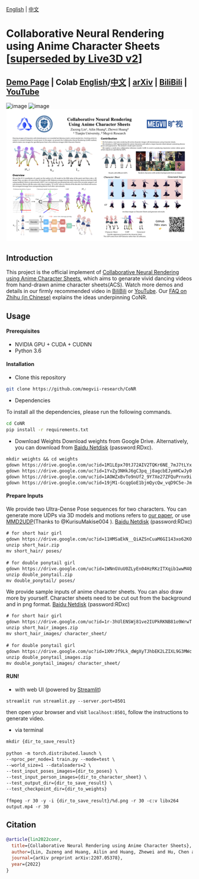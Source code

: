 [English](https://github.com/megvii-research/CoNR/blob/main/README.md) | [中文](https://github.com/megvii-research/CoNR/blob/main/README_chinese.md)
# Collaborative Neural Rendering using Anime Character Sheets [[superseded by Live3D v2](https://github.com/transpchan/Live3D-v2)]


## [Demo Page](https://transpchan.github.io/live3d/) | Colab [English](https://colab.research.google.com/github/megvii-research/CoNR/blob/main/notebooks/conr.ipynb)/[中文](https://colab.research.google.com/github/megvii-research/CoNR/blob/main/notebooks/conr_chinese.ipynb) | [arXiv](https://arxiv.org/abs/2207.05378) | [BiliBili](https://www.bilibili.com/video/BV19V4y1x7bJ/) | [YouTube](https://youtu.be/Z4HXWBF7mLI)

![image](images/1.gif) ![image](images/2.gif)
![image](images/MAIN.png)

## Introduction

This project is the official implement of [Collaborative Neural Rendering using Anime Character Sheets](https://arxiv.org/abs/2207.05378), which aims to genarate vivid dancing videos from hand-drawn anime character sheets(ACS). Watch more demos and details in our firmly recommended video in [BiliBili](https://www.bilibili.com/video/BV19V4y1x7bJ/) or [YouTube](https://youtu.be/Z4HXWBF7mLI). Our [FAQ on Zhihu (in Chinese)](https://zhuanlan.zhihu.com/p/565391665) explains the ideas underpinning CoNR.

## Usage

#### Prerequisites

* NVIDIA GPU + CUDA + CUDNN
* Python 3.6

#### Installation

* Clone this repository

```bash
git clone https://github.com/megvii-research/CoNR
```

* Dependencies

To install all the dependencies, please run the following commands.

```bash
cd CoNR
pip install -r requirements.txt
```

* Download Weights
Download weights from Google Drive. Alternatively, you can download from [Baidu Netdisk](https://pan.baidu.com/s/1U11iIk-DiJodgCveSzB6ig?pwd=RDxc) (password:RDxc).

```
mkdir weights && cd weights
gdown https://drive.google.com/uc?id=1M1LEpx70tJ72AIV2TQKr6NE_7mJ7tLYx
gdown https://drive.google.com/uc?id=1YvZy3NHkJ6gC3pq_j8agcbEJymHCwJy0
gdown https://drive.google.com/uc?id=1AOWZxBvTo9nUf2_9Y7Xe27ZFQuPrnx9i
gdown https://drive.google.com/uc?id=19jM1-GcqgGoE1bjmQycQw_vqD9C5e-Jm
```

#### Prepare Inputs
We provide two Ultra-Dense Pose sequences for two characters. You can generate more UDPs via 3D models and motions refers to [our paper](https://arxiv.org/abs/2207.05378), or use [MMD2UDP](https://github.com/KurisuMakise004/MMD2UDP)(Thanks to @KurisuMakise004 ).
[Baidu Netdisk](https://pan.baidu.com/s/1hWvz4iQXnVTaTSb6vu1NBg?pwd=RDxc) (password:RDxc) 

```
# for short hair girl
gdown https://drive.google.com/uc?id=11HMSaEkN__QiAZSnCuaM6GI143xo62KO
unzip short_hair.zip
mv short_hair/ poses/

# for double ponytail girl
gdown https://drive.google.com/uc?id=1WNnGVuU0ZLyEn04HzRKzITXqib1wwM4Q
unzip double_ponytail.zip
mv double_ponytail/ poses/
```

We provide sample inputs of anime character sheets. You can also draw more by yourself.
Character sheets need to be cut out from the background and in png format.
[Baidu Netdisk](https://pan.baidu.com/s/1shpP90GOMeHke7MuT0-Txw?pwd=RDxc) (password:RDxc) 

```
# for short hair girl
gdown https://drive.google.com/uc?id=1r-3hUlENSWj81ve2IUPkRKNB81o9WrwT
unzip short_hair_images.zip
mv short_hair_images/ character_sheet/

# for double ponytail girl
gdown https://drive.google.com/uc?id=1XMrJf9Lk_dWgXyTJhbEK2LZIXL9G3MWc
unzip double_ponytail_images.zip
mv double_ponytail_images/ character_sheet/
```

#### RUN!
* with web UI (powered by [Streamlit](https://streamlit.io/))

```
streamlit run streamlit.py --server.port=8501
```
then open your browser and visit `localhost:8501`, follow the instructions to generate video.

* via terminal

```
mkdir {dir_to_save_result}

python -m torch.distributed.launch \
--nproc_per_node=1 train.py --mode=test \
--world_size=1 --dataloaders=2 \
--test_input_poses_images={dir_to_poses} \
--test_input_person_images={dir_to_character_sheet} \
--test_output_dir={dir_to_save_result} \
--test_checkpoint_dir={dir_to_weights}

ffmpeg -r 30 -y -i {dir_to_save_result}/%d.png -r 30 -c:v libx264 output.mp4 -r 30
```

## Citation
```bibtex
@article{lin2022conr,
  title={Collaborative Neural Rendering using Anime Character Sheets},
  author={Lin, Zuzeng and Huang, Ailin and Huang, Zhewei and Hu, Chen and Zhou, Shuchang},
  journal={arXiv preprint arXiv:2207.05378},
  year={2022}
}
```

